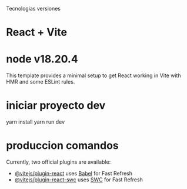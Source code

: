 Tecnologias versiones
# React + Vite 
# node v18.20.4
This template provides a minimal setup to get React working in Vite with HMR and some ESLint rules.

# iniciar proyecto dev
yarn install
yarn run dev

# produccion comandos

Currently, two official plugins are available:

- [@vitejs/plugin-react](https://github.com/vitejs/vite-plugin-react/blob/main/packages/plugin-react/README.md) uses [Babel](https://babeljs.io/) for Fast Refresh
- [@vitejs/plugin-react-swc](https://github.com/vitejs/vite-plugin-react-swc) uses [SWC](https://swc.rs/) for Fast Refresh

